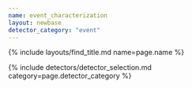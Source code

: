 ```yaml
---
name: event_characterization
layout: newbase
detector_category: "event"
---
```

{% include layouts/find_title.md name=page.name %}

{% include detectors/detector_selection.md category=page.detector_category %}
